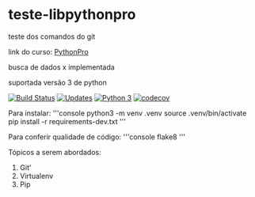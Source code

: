 # teste-libpythonpro
teste dos comandos do git

link do curso: [PythonPro](https://www.google.com/)

busca de dados x implementada

suportada versão 3 de python

[![Build Status](https://travis-ci.com/tiagobfaustino/teste-libpythonpro.svg?branch=master)](https://travis-ci.com/tiagobfaustino/teste-libpythonpro)
[![Updates](https://pyup.io/repos/github/tiagobfaustino/teste-libpythonpro/shield.svg)](https://pyup.io/repos/github/tiagobfaustino/teste-libpythonpro/)
[![Python 3](https://pyup.io/repos/github/tiagobfaustino/teste-libpythonpro/python-3-shield.svg)](https://pyup.io/repos/github/tiagobfaustino/teste-libpythonpro/)
[![codecov](https://codecov.io/gh/tiagobfaustino/teste-libpythonpro/branch/master/graph/badge.svg)](https://codecov.io/gh/tiagobfaustino/teste-libpythonpro)

Para instalar:
'''console
python3 -m venv .venv
source .venv/bin/activate
pip install -r requirements-dev.txt
'''

Para conferir qualidade de código:
'''console
flake8
'''

Tópicos a serem abordados:
1. Git'
2. Virtualenv
3. Pip
